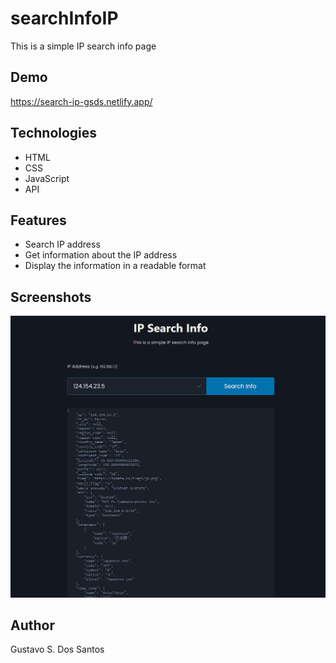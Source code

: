 # searchInfoIP
This is a simple IP search info page

## Demo
https://search-ip-gsds.netlify.app/ 

## Technologies

- HTML
- CSS
- JavaScript
- API

## Features

- Search IP address
- Get information about the IP address
- Display the information in a readable format

## Screenshots
![Screenshot](./images/Screenshot.png)


## Author

Gustavo S. Dos Santos